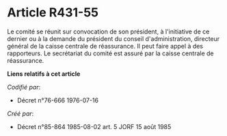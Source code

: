 # Article R431-55

Le comité se réunit sur convocation de son président, à l'initiative de ce dernier ou à la demande du président du conseil
d'administration, directeur général de la caisse centrale de réassurance. Il peut faire appel à des rapporteurs. Le
secrétariat du comité est assuré par la caisse centrale de réassurance.

**Liens relatifs à cet article**

_Codifié par_:

  - Décret n°76-666 1976-07-16

_Créé par_:

  - Décret n°85-864 1985-08-02 art. 5 JORF 15 août 1985
